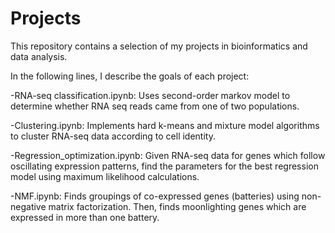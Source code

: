 # Projects

This repository contains a selection of my projects in bioinformatics and data analysis.

In the following lines, I describe the goals of each project:

-RNA-seq classification.ipynb: Uses second-order markov model to determine whether RNA seq reads came from one of two populations.

-Clustering.ipynb: Implements hard k-means and mixture model algorithms to cluster RNA-seq data according to cell identity. 
      
-Regression_optimization.ipynb: Given RNA-seq data for genes which follow oscillating expression patterns, find the parameters for the best regression model using maximum likelihood calculations.

-NMF.ipynb: Finds groupings of co-expressed genes (batteries) using non-negative matrix factorization. Then, finds moonlighting genes which are expressed in more than one battery.
